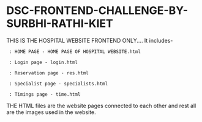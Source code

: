 # DSC-FRONTEND-CHALLENGE-BY-SURBHI-RATHI-KIET

THIS IS THE HOSPITAL WEBSITE FRONTEND ONLY....
It includes-
     
     : HOME PAGE - HOME PAGE OF HOSPITAL WEBSITE.html

     : Login page - login.html

     : Reservation page - res.html

     : Specialist page - specialists.html
    
     : Timings page - time.html

THE HTML files are the website pages connected to each other and rest all are the images used in the website.

